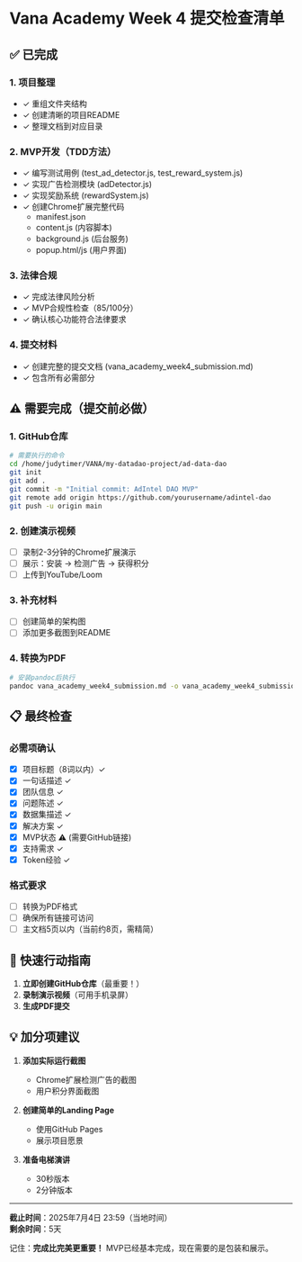 # Vana Academy Week 4 提交检查清单

## ✅ 已完成

### 1. 项目整理
- ✓ 重组文件夹结构
- ✓ 创建清晰的项目README
- ✓ 整理文档到对应目录

### 2. MVP开发（TDD方法）
- ✓ 编写测试用例 (test_ad_detector.js, test_reward_system.js)
- ✓ 实现广告检测模块 (adDetector.js)
- ✓ 实现奖励系统 (rewardSystem.js)
- ✓ 创建Chrome扩展完整代码
  - manifest.json
  - content.js (内容脚本)
  - background.js (后台服务)
  - popup.html/js (用户界面)

### 3. 法律合规
- ✓ 完成法律风险分析
- ✓ MVP合规性检查（85/100分）
- ✓ 确认核心功能符合法律要求

### 4. 提交材料
- ✓ 创建完整的提交文档 (vana_academy_week4_submission.md)
- ✓ 包含所有必需部分

## ⚠️ 需要完成（提交前必做）

### 1. GitHub仓库
```bash
# 需要执行的命令
cd /home/judytimer/VANA/my-datadao-project/ad-data-dao
git init
git add .
git commit -m "Initial commit: AdIntel DAO MVP"
git remote add origin https://github.com/yourusername/adintel-dao
git push -u origin main
```

### 2. 创建演示视频
- [ ] 录制2-3分钟的Chrome扩展演示
- [ ] 展示：安装 → 检测广告 → 获得积分
- [ ] 上传到YouTube/Loom

### 3. 补充材料
- [ ] 创建简单的架构图
- [ ] 添加更多截图到README

### 4. 转换为PDF
```bash
# 安装pandoc后执行
pandoc vana_academy_week4_submission.md -o vana_academy_week4_submission.pdf
```

## 📋 最终检查

### 必需项确认
- [x] 项目标题（8词以内）✓
- [x] 一句话描述 ✓
- [x] 团队信息 ✓
- [x] 问题陈述 ✓
- [x] 数据集描述 ✓
- [x] 解决方案 ✓
- [x] MVP状态 ⚠️ (需要GitHub链接)
- [x] 支持需求 ✓
- [x] Token经验 ✓

### 格式要求
- [ ] 转换为PDF格式
- [ ] 确保所有链接可访问
- [ ] 主文档5页以内（当前约8页，需精简）

## 🚀 快速行动指南

1. **立即创建GitHub仓库**（最重要！）
2. **录制演示视频**（可用手机录屏）
3. **生成PDF提交**

## 💡 加分项建议

1. **添加实际运行截图**
   - Chrome扩展检测广告的截图
   - 用户积分界面截图

2. **创建简单的Landing Page**
   - 使用GitHub Pages
   - 展示项目愿景

3. **准备电梯演讲**
   - 30秒版本
   - 2分钟版本

---

**截止时间**：2025年7月4日 23:59（当地时间）  
**剩余时间**：5天

记住：**完成比完美更重要！** MVP已经基本完成，现在需要的是包装和展示。